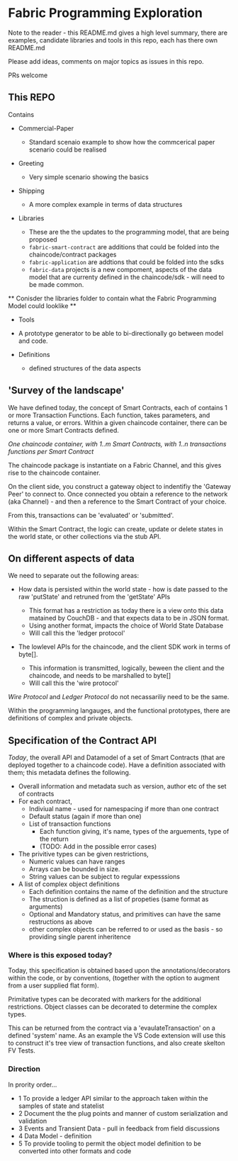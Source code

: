 # Fabric Programming Exploration

Note to the reader - this README.md gives a high level summary, there are examples, candidate libraries and tools in this repo, each has there own README.md

Please add ideas, comments on major topics as issues in this repo.

PRs welcome

## This REPO

Contains

- Commercial-Paper
  - Standard scenaio example to show how the commcerical paper scenario could be realised
- Greeting
  - Very simple scenario showing the basics
- Shipping
  - A more complex example in terms of data structures

- Libraries
  - These are the the updates to the programming model, that are being proposed
  - `fabric-smart-contract` are additions that could be folded into the chaincode/contract packages
  - `fabric-application` are addtions that could be folded into the sdks
  - `fabric-data` projects is a new compoment, aspects of the data model that are currenty defined in the chaincode/sdk - will need to be made common.

** Conisder the libraries folder to contain what the Fabric Programming Model could looklike **  

- Tools
 - A prototype generator to be able to bi-directionally go between model and code.

- Definitions
  - defined structures of the data aspects

## 'Survey of the landscape'

We have defined today, the concept of Smart Contracts, each of contains 1 or more Transaction Functions. Each function, takes parameters, and returns a value, or errors. Within a given chaincode container, there can be one or more Smart Contracts defined.

*One chaincode container, with 1..m Smart Contracts, with 1..n transactions functions per Smart Contract*

The chaincode package is instantiate on a Fabric Channel, and this gives rise to the chaincode container.

On the client side, you construct a gateway object to indentifiy the 'Gateway Peer' to connect to. Once connected you obtain a reference to the network (aka Channel) - and then a reference to the Smart Contract of your choice.

From this, transactions can be 'evaluated' or 'submitted'. 

Within the Smart Contract, the logic can create, update or delete states in the world state, or other collections via the stub API.

## On different aspects of data

We need to separate out the following areas:

- How data is persisted within the world state - how is date passed to the raw 'putState' and retruned from the 'getState' APIs
  - This format has a restriction as today there is a view onto this data matained by CouchDB - and that expects data to be in JSON format. 
  - Using another format, impacts the choice of World State Database
  - Will call this the 'ledger protocol'

- The lowlevel APIs for the chaincode, and the client SDK work in terms of byte[].  
  - This information is transmitted, logically, beween the client and the chaincode, and needs to be marshalled to byte[]
  - Will call this the 'wire protocol'

*Wire Protocol* and *Ledger Protocol* do not necassariliy need to be the same.

Within the programming langauges, and the functional prototypes, there are definitions of complex and private objects.

## Specification of the Contract API

*Today*, the overall API and Datamodel of a set of Smart Contracts (that are deployed together to a chaincode code). Have a definition associated with them; this metadata defines the following.

- Overall information and metadata such as version, author etc of the set of contracts
- For each contract,
  - Indiviual name - used for namespacing if more than one contract
  - Default status (again if more than one)
  - List of transaction functions
    - Each function giving, it's name, types of the arguements, type of the return
    - (TODO: Add in the possible error cases)
- The privitive types can be given restrictions,
  - Numeric values can have ranges
  - Arrays can be bounded in size.
  - String values can be subject to regular expesssions
- A list of complex object definitions
  - Each definition contains the name of the definition and the structure
  - The struction is defined as a list of propeties (same format as arguments)
  - Optional and Mandatory status, and primitives can have the same restructions as above
  - other complex objects can be referred to or used as the basis - so providing single parent inheritence

### Where is this exposed today?

Today, this specification is obtained based upon the annotations/decorators within the code, or by conventions, (together with the option to augment from a user supplied flat form).

Primitative types can be decorated with markers for the additional restrictions.
Object classes can be decorated to determine the complex types.

This can be returned from the contract via a 'evaulateTransaction' on a defined 'system' name. As an example the VS Code extension will use this to construct it's tree view of transaction functions, and also create skelton FV Tests.

### Direction

In prority order...

- 1 To provide a ledger API similar to the approach taken within the samples of state and statelist
- 2 Document the the plug points and manner of custom serialization and validation
- 3 Events and Transient Data - pull in feedback from field discussions
- 4 Data Model - definition
- 5 To provide tooling to permit the object model definition to be converted into other formats and code



